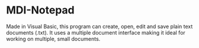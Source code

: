 # MDI-Notepad
Made in Visual Basic, this program can create, open, edit and save plain text documents (.txt). It uses a multiple document interface making it ideal for working on multiple, small documents.
